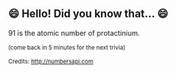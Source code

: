 ## :smile: Hello! Did you know that... :smile:
91 is the atomic number of protactinium.

<sup>(come back in 5 minutes for the next trivia)</sup>


<sup>Credits: http://numbersapi.com</sup>
